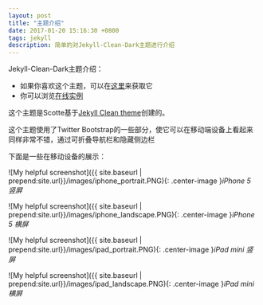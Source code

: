 ```yaml
---
layout: post
title: "主题介绍"
date: 2017-01-20 15:16:30 +0800
tags: jekyll
description: 简单的对Jekyll-Clean-Dark主题进行介绍
---
```


Jekyll-Clean-Dark主题介绍：

* 如果你喜欢这个主题，可以在[这里](https://github.com/streetturtle/jekyll-clean-dark)来获取它
* 你可以浏览[在线实例](http://pavelmakhov.com/jekyll-clean-dark)

这个主题是Scotte基于[Jekyll Clean theme](https://scotte.github.io)创建的。

这个主题使用了Twitter Bootstrap的一些部分，使它可以在移动端设备上看起来同样非常不错，通过可折叠导航栏和隐藏侧边栏


下面是一些在移动设备的展示：

![My helpful screenshot]({{ site.baseurl | prepend:site.url}}/images/iphone_portrait.PNG){: .center-image }*iPhone 5 竖屏*

![My helpful screenshot]({{ site.baseurl | prepend:site.url}}/images/iphone_landscape.PNG){: .center-image }*iPhone 5 横屏*

![My helpful screenshot]({{ site.baseurl | prepend:site.url}}/images/ipad_portrait.PNG){: .center-image }*iPad mini 竖屏*

![My helpful screenshot]({{ site.baseurl | prepend:site.url}}/images/ipad_landscape.PNG){: .center-image }*iPad mini 横屏*
